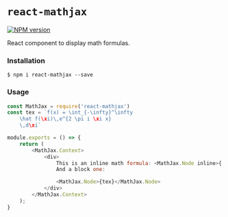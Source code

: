 # `react-mathjax`

[![NPM version](https://badge.fury.io/js/react-mathjax.svg)](http://badge.fury.io/js/react-mathjax)

React component to display math formulas.

### Installation

```
$ npm i react-mathjax --save
```

### Usage

```js
const MathJax = require('react-mathjax')
const tex = `f(x) = \int_{-\infty}^\infty
    \hat f(\xi)\,e^{2 \pi i \xi x}
    \,d\xi`

module.exports = () => {
    return (
        <MathJax.Context>
            <div>
                This is an inline math formula: <MathJax.Node inline>{'a = b'}</MathJax.Node>
                And a block one:

                <MathJax.Node>{tex}</MathJax.Node>
            </div>
        </MathJax.Context>
    );
}
```

